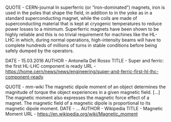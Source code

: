 QUOTE - CERN-journal
In superferric (or “iron-dominated”) magnets, iron is used in the poles that shape the field, in addition to in the yoke as in a standard superconducting magnet, while the coils are made of superconducting material that is kept at cryogenic temperatures to reduce power losses to a minimum. Superferric magnets have been shown to be highly reliable and this is no trivial requirement for machines like the HL-LHC in which, during normal operations, high-intensity beams will have to complete hundreds of millions of turns in stable conditions before being safely dumped by the operators. 

DATE - 15.03.2016
AUTHOR - Antonella Del Rosso
TITLE - Super and ferric: the first HL-LHC component is ready
URL - https://home.cern/news/news/engineering/super-and-ferric-first-hl-lhc-component-ready




QUOTE - mm-wiki
The magnetic dipole moment of an object determines the magnitude of torque the object experiences in a given magnetic field. 
[...]
The magnetic moment also expresses the magnetic force effect of a magnet. The magnetic field of a magnetic dipole is proportional to its magnetic dipole moment.
DATE - ...
AUTHOR - Wikipedia
TITLE - Magnetic Moment
URL - https://en.wikipedia.org/wiki/Magnetic_moment
